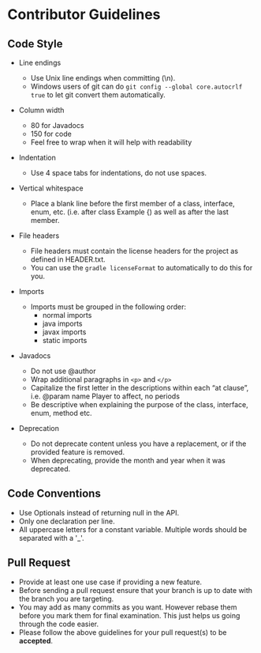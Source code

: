 Contributor Guidelines
===

## Code Style
* Line endings
    * Use Unix line endings when committing (\n).
    * Windows users of git can do `git config --global core.autocrlf true` to
    let git convert them automatically.

* Column width
    * 80 for Javadocs
    * 150 for code
    * Feel free to wrap when it will help with readability

* Indentation
    * Use 4 space tabs for indentations, do not use spaces.

* Vertical whitespace
    * Place a blank line before the first member of a class, interface, enum,
    etc. (i.e. after class Example {) as well as after the last member.

* File headers
    * File headers must contain the license headers for the project as defined in HEADER.txt.
    * You can use the `gradle licenseFormat` to automatically to do this for
    you.

* Imports
    * Imports must be grouped in the following order:
        * normal imports
        * java imports
        * javax imports
        * static imports

* Javadocs
    * Do not use @author
    * Wrap additional paragraphs in `<p>` and `</p>`
    * Capitalize the first letter in the descriptions within each “at clause”,
    i.e. @param name Player to affect, no periods
    * Be descriptive when explaining the purpose of the class, interface,
    enum, method etc.

* Deprecation
    * Do not deprecate content unless you have a replacement, or if the
    provided feature is removed.
    * When deprecating, provide the month and year when it was deprecated.

## Code Conventions
* Use Optionals instead of returning null in the API.
* Only one declaration per line.
* All uppercase letters for a constant variable. Multiple words should be
separated with a '_'.

## Pull Request
* Provide at least one use case if providing a new feature.
* Before sending a pull request ensure that your branch is up to date with the
branch you are targeting.
* You may add as many commits as you want. However rebase them before you mark
them for final examination. This just helps us going through the code easier.
* Please follow the above guidelines for your pull request(s) to be
**accepted**.
